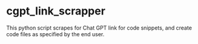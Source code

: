 # cgpt_link_scrapper
This python script scrapes for Chat GPT link for code snippets, and create code files as specified by the end user.
